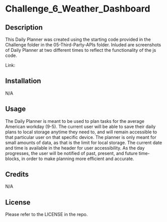 # Challenge_6_Weather_Dashboard

## Description

This Daily Planner was created using the starting code provided in the Challenge folder in the 05-Third-Party-APIs folder. Inluded are screenshots of Daily Planner at two different times to reflect the functionality of the js code. 

Link: 

## Installation

N/A

## Usage

The Daily Planner is meant to be used to plan tasks for the average American workday (9-5). The current user will be able to save their daily plans to local storage anytime they need to, and will remain accessible to that particular user on that specific device. The planner is only meant for small amounts of data, as that is the limit for local storage. The current date and time is available in the header for user accessibility. As the day progresses, the user will be notified of past, present, and future time-blocks, in order to make planning more efficient and accurate. 

## Credits

N/A

## License

Please refer to the LICENSE in the repo.
